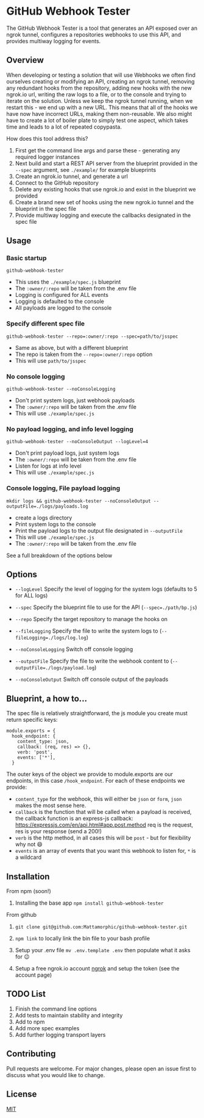 # GitHub Webhook Tester

The GitHub Webhook Tester is a tool that generates an API exposed over an ngrok tunnel, configures a repositories webhooks to use this API, and provides multiway logging for events.

## Overview
When developing or testing a solution that will use Webhooks we often find ourselves creating or modifying an API, creating an ngrok tunnel, removing any redundant hooks from the repository, adding new hooks with the new ngrok.io url, writing the raw logs to a file, or to the console and trying to iterate on the solution. Unless we keep the ngrok tunnel running, when we restart this - we end up with a new URL. This means that all of the hooks we have now have incorrect URLs, making them non-reusable. We also might have to create a lot of boiler plate to simply test one aspect, which takes time and leads to a lot of repeated copypasta.

How does this tool address this?

1. First get the command line args and parse these - generating any required logger instances
2. Next build and start a REST API server from the blueprint provided in the `--spec` argument, see `./example/` for example blueprints
3. Create an ngrok.io tunnel, and generate a url
4. Connect to the GitHub repository
5. Delete any existing hooks that use ngrok.io and exist in the blueprint we provided
6. Create a brand new set of hooks using the new ngrok.io tunnel and the blueprint in the spec file
7. Provide multiway logging and execute the callbacks designated in the spec file

## Usage

### Basic startup
`github-webhook-tester`
- This uses the `./example/spec.js` blueprint
- The `:owner/:repo` will be taken from the .env file
- Logging is configured for ALL events
- Logging is defaulted to the console
- All payloads are logged to the console

### Specify different spec file
`github-webhook-tester --repo=:owner/:repo --spec=path/to/jsspec`
- Same as above, but with a different blueprint
- The repo is taken from the `--repo=:owner/:repo` option
- This will use `path/to/jsspec`

### No console logging
`github-webhook-tester --noConsoleLogging`
- Don't print system logs, just webhook payloads
- The `:owner/:repo` will be taken from the .env file
- This will use `./example/spec.js`

### No payload logging, and info level logging  
`github-webhook-tester --noConsoleOutput --logLevel=4`
- Don't print payload logs, just system logs
- The `:owner/:repo` will be taken from the .env file
- Listen for logs at info level
- This will use `./example/spec.js`

### Console logging, File payload logging
`mkdir logs && github-webhook-tester --noConsoleOutput --outputFile=./logs/payloads.log`
- create a logs directory
- Print system logs to the console
- Print the payload logs to the output file designated in `--outputFile`
- This will use `./example/spec.js`
- The `:owner/:repo` will be taken from the .env file

See a full breakdown of the options below

## Options

- `--logLevel` Specify the level of logging for the system logs (defaults to 5 for ALL logs)

- `--spec` Specify the blueprint file to use for the API (`--spec=./path/bp.js`)

- `--repo` Specify the target repository to manage the hooks on

- `--fileLogging` Specify the file to write the system logs to (`--fileLogging=./logs/log.log`)

- `--noConsoleLogging` Switch off console logging

- `--outputFile` Specify the file to write the webhook content to (`--outputFile=./logs/payload.log`)

- `--noConsoleOutput` Switch off console output of the payloads

## Blueprint, a how to...

The spec file is relatively straightforward, the js module you create must return specific keys:
```
module.exports = {
  hook_endpoint: {
    content_type: json,
    callback: (req, res) => {},
    verb: 'post',
    events: ['*'],
  }
```
The outer keys of the object we provide to module.exports are our endpoints, in this case `/hook_endpoint`.
For each of these endpoints we provide:
- `content_type` for the webhook, this will either be `json` or `form`, `json` makes the most sense here.
- `callback` is the function that will be called when a payload is received, the callback function is an express-js callback: https://expressjs.com/en/api.html#app.post.method req is the request, res is your response (send a 200!)
- `verb` is the http method, in all cases this will be `post` - but for flexibility why not :smile:
- `events` is an array of events that you want this webhook to listen for, `*` is a wildcard


## Installation
From npm (soon!)
1. Installing the base app `npm install github-webhook-tester`

From github
1. `git clone git@github.com:Mattamorphic/github-webhook-tester.git`

2. `npm link` to locally link the bin file to your bash profile

3. Setup your .env file `mv .env.template .env` then populate what it asks for :wink:

4. Setup a free ngrok.io account [ngrok](https://ngrok.com/) and setup the token (see the account page)


## TODO List

1. Finish the command line options
2. Add tests to maintain stability and integrity
3. Add to npm
4. Add more spec examples
5. Add further logging transport layers

## Contributing
Pull requests are welcome. For major changes, please open an issue first to discuss what you would like to change.

## License
[MIT](https://choosealicense.com/licenses/mit/)
